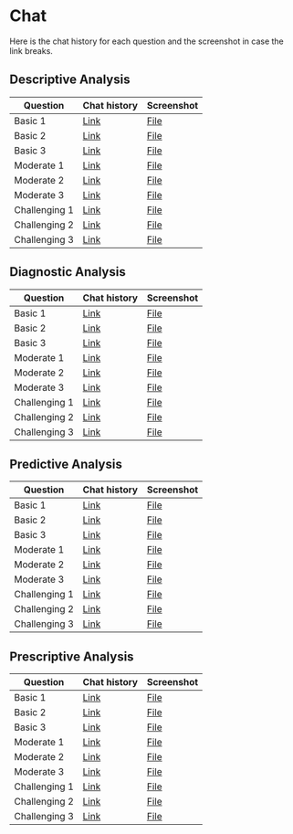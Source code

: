 # Chat

Here is the chat history for each question and the screenshot in case the link breaks.


## Descriptive Analysis

| Question  | Chat history | Screenshot |
| ------------- | ------------- | ------------- |
| Basic 1 | [Link](https://chatgpt.com/share/e633f860-46d9-4db3-ba7e-67b254061441) | [File](./files/descriptive-basic-1.pdf) |
| Basic 2  | [Link](https://chatgpt.com/share/3f9713fd-c803-44cc-b299-e294b4ba8300) | [File](./files/descriptive-basic-2.pdf) |
| Basic 3  | [Link](https://chatgpt.com/share/a896f343-83e5-4b70-bb54-9ca508cf9594) | [File](./files/descriptive-basic-3.pdf) |
| Moderate 1  | [Link](https://chatgpt.com/share/edb495a8-77bf-4f1e-a387-7547383e8041) | [File](./files/descriptive-moderate-1.pdf) |
| Moderate 2  | [Link](https://chatgpt.com/share/268e8e36-d3ef-4a83-b30c-e0ae66bc5fac) | [File](./files/descriptive-moderate-2.pdf) |
| Moderate 3  | [Link](https://chatgpt.com/share/0b3c6917-d569-46ac-8390-4b1c3f1a1ec1) | [File](./files/descriptive-moderate-3.pdf) |
| Challenging 1  | [Link](https://chatgpt.com/share/483e1f4f-adf2-4cbe-a1f5-e81be2760a72) | [File](./files/descriptive-challenging-1.pdf) |
| Challenging 2  | [Link](https://chatgpt.com/share/bc67c755-f0f6-4919-95e1-0c149d8f799b) | [File](./files/descriptive-challenging-2.pdf) |
| Challenging 3  | [Link](https://chatgpt.com/share/193f4692-8fbf-46d1-b9ab-5341266e0bdf) | [File](./files/descriptive-challenging-3.pdf) |


## Diagnostic Analysis

| Question  | Chat history | Screenshot |
| ------------- | ------------- | ------------- |
| Basic 1 | [Link](https://chatgpt.com/share/54acd927-1b0e-4f3b-9227-5830e6525c22) | [File](./files/diagnostic-basic-1.pdf) |
| Basic 2  | [Link](https://chatgpt.com/share/cdf22049-337b-4b57-a60d-aa2060924d1d) | [File](./files/diagnostic-basic-2.pdf) |
| Basic 3  | [Link](https://chatgpt.com/share/17bdf899-9a3a-4783-a6fb-262523b7ce8f) | [File](./files/diagnostic-basic-3.pdf) |
| Moderate 1  | [Link](https://chatgpt.com/share/b712fd93-5eaf-4013-ab51-c0330bc5e8d8) | [File](./files/diagnostic-moderate-1.pdf) |
| Moderate 2  | [Link](https://chatgpt.com/share/5d483e39-3d90-473e-b61c-813308a30ba7) | [File](./files/diagnostic-moderate-2.pdf) |
| Moderate 3  | [Link](https://chatgpt.com/share/6bcc43c4-95ae-478e-9a92-35f2c6f5e583) | [File](./files/diagnostic-moderate-3.pdf) |
| Challenging 1  | [Link](https://chatgpt.com/share/e032ca4e-91e1-4f3e-a3b0-69aaf945f511) | [File](./files/diagnostic-challenging-1.pdf) |
| Challenging 2  | [Link](https://chatgpt.com/share/9006179b-3dba-446f-a199-5c9bd4bf6c24) | [File](./files/diagnostic-challenging-2.pdf) |
| Challenging 3  | [Link](https://chatgpt.com/share/96c01636-bde3-4526-8ac4-88ce67eeb69b) | [File](./files/diagnostic-challenging-3.pdf) |


## Predictive Analysis

| Question  | Chat history | Screenshot |
| ------------- | ------------- | ------------- |
| Basic 1 | [Link](https://chatgpt.com/share/287b9384-6185-44d2-8f12-d76d79db59e6) | [File](./files/predictive-basic-1.pdf) |
| Basic 2  | [Link](https://chatgpt.com/share/a4280129-3ff2-4cd5-b33b-690efdd4dc63) | [File](./files/predictive-basic-2.pdf) |
| Basic 3  | [Link](https://chatgpt.com/share/90b1ff2d-8839-4b07-8bf9-6150094194c1) | [File](./files/predictive-basic-3.pdf) |
| Moderate 1  | [Link](https://chatgpt.com/share/d0f9790f-45ae-4260-9d7b-19a87e0418ef) | [File](./files/predictive-moderate-1.pdf) |
| Moderate 2  | [Link](https://chatgpt.com/share/963e66d4-010c-4d22-99a4-1e618f37d5df) | [File](./files/predictive-moderate-2.pdf) |
| Moderate 3  | [Link](https://chatgpt.com/share/33934da6-c6ff-45d0-be93-e6582a35377c) | [File](./files/predictive-moderate-3.pdf) |
| Challenging 1  | [Link](https://chatgpt.com/share/70d7f84d-194e-4ead-b8df-a3e2a68ab8c0) | [File](./files/predictive-challenging-1.pdf) |
| Challenging 2  | [Link](https://chatgpt.com/share/e82d0400-b883-469f-aaae-b9f02965b484) | [File](./files/predictive-challenging-2.pdf) |
| Challenging 3  | [Link](https://chatgpt.com/share/8213fe07-2dcf-4ef2-8207-5f3f71d574c5) | [File](./files/predictive-challenging-3.pdf) |


## Prescriptive Analysis

| Question  | Chat history | Screenshot |
| ------------- | ------------- | ------------- |
| Basic 1 | [Link](https://chatgpt.com/share/52fc0d29-ea2a-4978-9dfc-4eaa6ff8ee1b) | [File](./files/prescriptive-basic-1.pdf) |
| Basic 2  | [Link](https://chatgpt.com/share/293f752e-d646-41e5-92e5-78ce24ecbfd3) | [File](./files/prescriptive-basic-2.pdf) |
| Basic 3  | [Link](https://chatgpt.com/share/85f412f6-72fe-40bc-b09b-1e598f442125) | [File](./files/prescriptive-basic-3.pdf) |
| Moderate 1  | [Link](https://chatgpt.com/share/9c0c1585-f7dd-4b65-98ab-5425fae560bd) | [File](./files/prescriptive-moderate-1.pdf) |
| Moderate 2  | [Link](https://chatgpt.com/share/53b5ee1e-072b-4ae9-8cb0-447fc4769b13) | [File](./files/prescriptive-moderate-2.pdf) |
| Moderate 3  | [Link](https://chatgpt.com/share/910d5504-de46-4259-92d0-5edd0a879475) | [File](./files/prescriptive-moderate-3.pdf) |
| Challenging 1  | [Link](https://chatgpt.com/share/8386d452-49cf-4cb3-9151-8b8aa431060b) | [File](./files/prescriptive-challenging-1.pdf) |
| Challenging 2  | [Link](https://chatgpt.com/share/afbbce54-fba7-477c-ad71-2808a0fec2c1) | [File](./files/prescriptive-challenging-2.pdf) |
| Challenging 3  | [Link](https://chatgpt.com/share/fd4bd360-6816-4be8-84bd-26810a6465f0) | [File](./files/prescriptive-challenging-3.pdf) |


